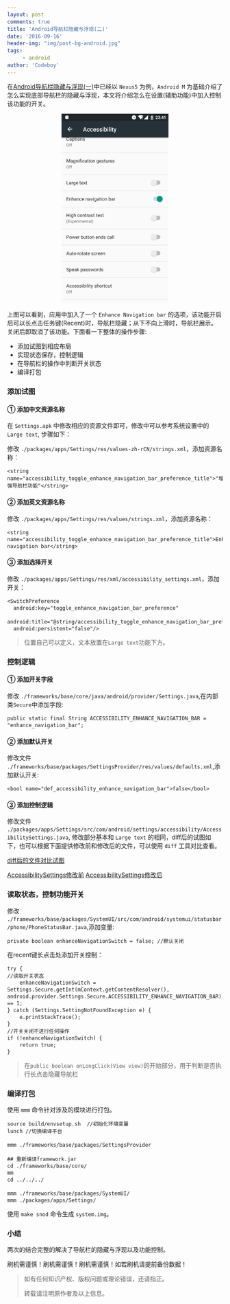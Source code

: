 ```yaml
---
layout: post
comments: true
title: 'Android导航栏隐藏与浮现(二)'
date: '2016-09-16'
header-img: "img/post-bg-android.jpg"
tags:
     - android
author: 'Codeboy'
---
```


在[Android导航栏隐藏与浮现(一)](/2015/10/22/android-navigation-bar-immerse/)中已经以 `Nexus5` 为例，`Android M` 为基础介绍了怎么实现底部导航栏的隐藏与浮现，本文将介绍怎么在设置(辅助功能)中加入控制该功能的开关。

<img src="/img/android-navigation-enhance.png" style="max-width:49.5%;  clear: both;
 display: block;
 margin:auto;">

上图可以看到，应用中加入了一个 `Enhance Navigation bar` 的选项，该功能开启后可以长点击任务键(Recent)时，导航栏隐藏；从下不向上滑时，导航栏展示。 关闭后即取消了该功能。下面看一下整体的操作步骤:

- 添加试图到相应布局
- 实现状态保存，控制逻辑
- 在导航栏的操作中判断开关状态
- 编译打包

### 添加试图

#### ① 添加中文资源名称

在 `Settings.apk` 中修改相应的资源文件即可，修改中可以参考系统设置中的 `Large text`, 步骤如下：

修改 `./packages/apps/Settings/res/values-zh-rCN/strings.xml`，添加资源名称：

```
<string name="accessibility_toggle_enhance_navigation_bar_preference_title">"增强导航栏功能"</string>
```

#### ② 添加英文资源名称

修改 `./packages/apps/Settings/res/values/strings.xml`，添加资源名称：

```
<string name="accessibility_toggle_enhance_navigation_bar_preference_title">Enhance navigation bar</string>
```

#### ③ 添加选择开关

修改 `./packages/apps/Settings/res/xml/accessibility_settings.xml`，添加开关：

```
<SwitchPreference
  android:key="toggle_enhance_navigation_bar_preference"
  android:title="@string/accessibility_toggle_enhance_navigation_bar_preference_title"
  android:persistent="false"/>
```

> 位置自己可以定义，文本放置在`Large text`功能下方。

### 控制逻辑


#### ① 添加开关字段

修改 `./frameworks/base/core/java/android/provider/Settings.java`,在内部类`Secure`中添加字段:

```
public static final String ACCESSIBILITY_ENHANCE_NAVIGATION_BAR = "enhance_navigation_bar";
```

#### ② 添加默认开关

修改文件 `./frameworks/base/packages/SettingsProvider/res/values/defaults.xml`,添加默认开关:

```
<bool name="def_accessibility_enhance_navigation_bar">false</bool>
```

#### ③ 添加控制逻辑

修改文件 `./packages/apps/Settings/src/com/android/settings/accessibility/AccessibilitySettings.java`, 修改部分基本和 `Large text` 的相同，diff后的试图如下，也可以根据下面提供修改前和修改后的文件，可以使用 `diff` 工具对比查看。

[diff后的文件对比试图](/file/diff.html)

[AccessibilitySettings修改前](/file/AccessibilitySettings_before.java)     [AccessibilitySettings修改后](/file/AccessibilitySettings_after.java) 

### 读取状态，控制功能开关 

修改 `./frameworks/base/packages/SystemUI/src/com/android/systemui/statusbar/phone/PhoneStatusBar.java`,添加变量:

```
private boolean enhanceNavigationSwitch = false; //默认关闭
```
在recent键长点击处添加开关控制：

```
try {
//读取开关状态
    enhanceNavigationSwitch = Settings.Secure.getInt(mContext.getContentResolver(), android.provider.Settings.Secure.ACCESSIBILITY_ENHANCE_NAVIGATION_BAR) == 1;
} catch (Settings.SettingNotFoundException e) {
    e.printStackTrace();
}
//开关关闭不进行任何操作
if (!enhanceNavigationSwitch) {
    return true;
}
```
> 在`public boolean onLongClick(View view)`的开始部分，用于判断是否执行长点击隐藏导航栏 

### 编译打包

使用 `mmm` 命令针对涉及的模块进行打包。

```
source build/envsetup.sh  //初始化环境变量
lunch //切换编译平台

mmm ./frameworks/base/packages/SettingsProvider

## 重新编译framework.jar
cd ./frameworks/base/core/
mm
cd ../../../

mmm ./frameworks/base/packages/SystemUI/
mmm ./packages/apps/Settings/
```
使用 `make snod` 命令生成 `system.img`。

### 小结

两次的结合完整的解决了导航栏的隐藏与浮现以及功能控制。

刷机需谨慎！刷机需谨慎！刷机需谨慎！如若刷机请提前备份数据！

> 如有任何知识产权、版权问题或理论错误，还请指正。
>
> 转载请注明原作者及以上信息。
